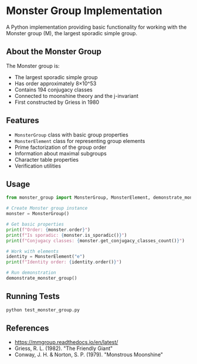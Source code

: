 # Monster Group Implementation

A Python implementation providing basic functionality for working with the Monster group (M), the largest sporadic simple group.

## About the Monster Group

The Monster group is:
- The largest sporadic simple group
- Has order approximately 8×10^53 
- Contains 194 conjugacy classes
- Connected to moonshine theory and the j-invariant
- First constructed by Griess in 1980

## Features

- `MonsterGroup` class with basic group properties
- `MonsterElement` class for representing group elements
- Prime factorization of the group order
- Information about maximal subgroups
- Character table properties
- Verification utilities

## Usage

```python
from monster_group import MonsterGroup, MonsterElement, demonstrate_monster_group

# Create Monster group instance
monster = MonsterGroup()

# Get basic properties
print(f"Order: {monster.order}")
print(f"Is sporadic: {monster.is_sporadic()}")
print(f"Conjugacy classes: {monster.get_conjugacy_classes_count()}")

# Work with elements
identity = MonsterElement("e")
print(f"Identity order: {identity.order()}")

# Run demonstration
demonstrate_monster_group()
```

## Running Tests

```bash
python test_monster_group.py
```

## References

- https://mmgroup.readthedocs.io/en/latest/
- Griess, R. L. (1982). "The Friendly Giant"
- Conway, J. H. & Norton, S. P. (1979). "Monstrous Moonshine"
